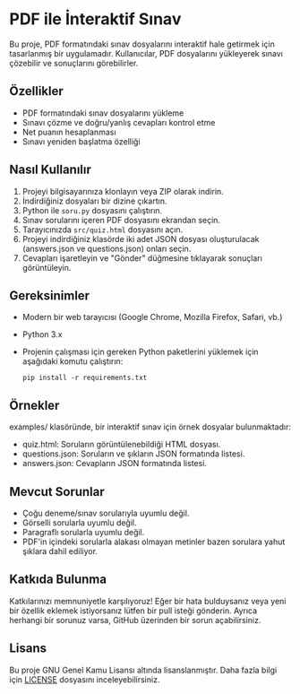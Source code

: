 # PDF ile İnteraktif Sınav

Bu proje, PDF formatındaki sınav dosyalarını interaktif hale getirmek için tasarlanmış bir uygulamadır. Kullanıcılar, PDF dosyalarını yükleyerek sınavı çözebilir ve sonuçlarını görebilirler.

## Özellikler

- PDF formatındaki sınav dosyalarını yükleme
- Sınavı çözme ve doğru/yanlış cevapları kontrol etme
- Net puanın hesaplanması
- Sınavı yeniden başlatma özelliği

## Nasıl Kullanılır

1. Projeyi bilgisayarınıza klonlayın veya ZIP olarak indirin.
2. İndirdiğiniz dosyaları bir dizine çıkartın.
3. Python ile `soru.py` dosyasını çalıştırın.
4. Sınav sorularını içeren PDF dosyasını ekrandan seçin.
5. Tarayıcınızda `src/quiz.html` dosyasını açın.
6. Projeyi indirdiğiniz klasörde iki adet JSON dosyası oluşturulacak (answers.json ve questions.json) onları seçin.
7. Cevapları işaretleyin ve "Gönder" düğmesine tıklayarak sonuçları görüntüleyin.

## Gereksinimler

- Modern bir web tarayıcısı (Google Chrome, Mozilla Firefox, Safari, vb.)
- Python 3.x
- Projenin çalışması için gereken Python paketlerini yüklemek için aşağıdaki komutu çalıştırın:

    ```
    pip install -r requirements.txt
    ```

## Örnekler
examples/ klasöründe, bir interaktif sınav için örnek dosyalar bulunmaktadır:
- quiz.html: Soruların görüntülenebildiği HTML dosyası.
- questions.json: Soruların ve şıkların JSON formatında listesi.
- answers.json: Cevapların JSON formatında listesi.

## Mevcut Sorunlar
- Çoğu deneme/sınav sorularıyla uyumlu değil.
- Görselli sorularla uyumlu değil.
- Paragraflı sorularla uyumlu değil.
- PDF'in içindeki sorularla alakası olmayan metinler bazen sorulara yahut şıklara dahil ediliyor.

## Katkıda Bulunma

Katkılarınızı memnuniyetle karşılıyoruz! Eğer bir hata bulduysanız veya yeni bir özellik eklemek istiyorsanız lütfen bir pull isteği gönderin. Ayrıca herhangi bir sorunuz varsa, GitHub üzerinden bir sorun açabilirsiniz.

## Lisans

Bu proje GNU Genel Kamu Lisansı altında lisanslanmıştır. Daha fazla bilgi için [LICENSE](LICENSE) dosyasını inceleyebilirsiniz.